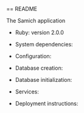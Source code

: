 == README

The Samich application

* Ruby: version 2.0.0

* System dependencies:

* Configuration:

* Database creation:

* Database initialization:

* Services:

* Deployment instructions:


